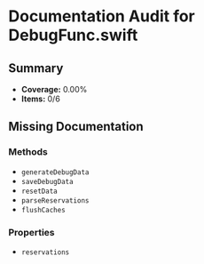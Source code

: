 # Documentation Audit for DebugFunc.swift

## Summary

- **Coverage:** 0.00%
- **Items:** 0/6

## Missing Documentation

### Methods
- `generateDebugData`
- `saveDebugData`
- `resetData`
- `parseReservations`
- `flushCaches`

### Properties
- `reservations`
